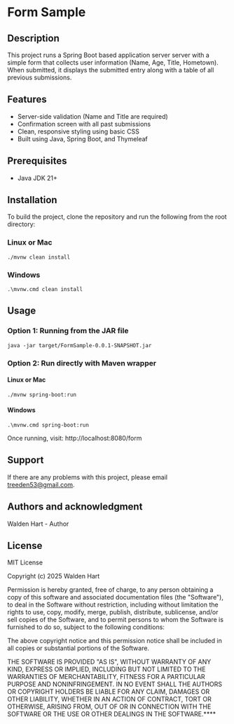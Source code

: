 # Form Sample

## Description
This project runs a Spring Boot based application server server with a simple form that collects user information (Name,
Age, Title, Hometown). When submitted, it displays the submitted entry along with a table of all previous submissions.

## Features
- Server-side validation (Name and Title are required)
- Confirmation screen with all past submissions
- Clean, responsive styling using basic CSS
- Built using Java, Spring Boot, and Thymeleaf

## Prerequisites
- Java JDK 21+

## Installation
To build the project, clone the repository and run the following from the root directory:
### Linux or Mac
```console
./mvnw clean install
```
### Windows
```console
.\mvnw.cmd clean install
```
## Usage
### Option 1: Running from the JAR file
```console
java -jar target/FormSample-0.0.1-SNAPSHOT.jar
```
### Option 2: Run directly with Maven wrapper
#### Linux or Mac
```console
./mvnw spring-boot:run
```
#### Windows
```console
.\mvnw.cmd spring-boot:run
```
Once running, visit: http://localhost:8080/form
## Support
If there are any problems with this project, please email treeden53@gmail.com.

## Authors and acknowledgment
Walden Hart - Author

## License
MIT License

Copyright (c) 2025 Walden Hart

Permission is hereby granted, free of charge, to any person obtaining a copy
of this software and associated documentation files (the "Software"), to deal
in the Software without restriction, including without limitation the rights
to use, copy, modify, merge, publish, distribute, sublicense, and/or sell
copies of the Software, and to permit persons to whom the Software is
furnished to do so, subject to the following conditions:

The above copyright notice and this permission notice shall be included in all
copies or substantial portions of the Software.

THE SOFTWARE IS PROVIDED "AS IS", WITHOUT WARRANTY OF ANY KIND, EXPRESS OR
IMPLIED, INCLUDING BUT NOT LIMITED TO THE WARRANTIES OF MERCHANTABILITY,
FITNESS FOR A PARTICULAR PURPOSE AND NONINFRINGEMENT. IN NO EVENT SHALL THE
AUTHORS OR COPYRIGHT HOLDERS BE LIABLE FOR ANY CLAIM, DAMAGES OR OTHER
LIABILITY, WHETHER IN AN ACTION OF CONTRACT, TORT OR OTHERWISE, ARISING FROM,
OUT OF OR IN CONNECTION WITH THE SOFTWARE OR THE USE OR OTHER DEALINGS IN THE
SOFTWARE.****